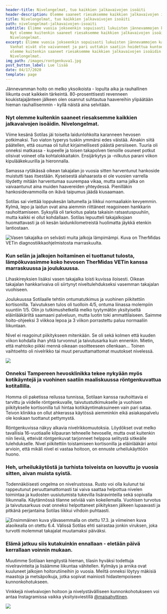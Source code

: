 ```yaml
---
header-title: Nivelongelmat, tuo kaikkien jalkavaivojen isoäiti
header-description: Olemme saaneet riesaksemme kaikkien jalkavaivojen isoäidin. Nivelongelmat.
title: Nivelongelmat, tuo kaikkien jalkavaivojen isoäiti
path: nivelongelmat-jalkavaivojen-isoaiti
subtitle: Elimme vuosia jokseenkin sopuisasti lukuisten jännevammojen kanssa.
  Nyt olemme kuitenkin saaneet riesaksemme kaikkien jalkavaivojen isoäidin.
  Nivelongelmat.
excerpt: Elimme vuosia jokseenkin sopuisasti lukuisten jännevammojen kanssa.
  Vanhat eivät ole vaivanneet ja pari uuttakin saatiin hoidettua kuntoon. Nyt
  olemme kuitenkin saaneet riesaksemme kaikkien jalkavaivojen isoäidin.
  Nivelongelmat.
img_path: /images/rontgenkuva1.jpg
post_button_label: Lue lisää
date: 04/17/2020
template: page
---
```

Jännevamman hoito on melko yksoikoista - lopulta aika ja rauhallinen liikunta ovat kaikkein tärkeintä. 80-prosenttisesti revenneen koukistajajänteen jälkeen olen osannut suhtautua haavereihin ylipäätään hieman rauhallisemmin - kyllä näistä aina selvitään.

### Nyt olemme kuitenkin saaneet riesaksemme kaikkien jalkavaivojen isoäidin. Nivelongelmat.

Viime kesänä Sotilas jäi toiselta laidunlohkolta karanneen hevosen potkimaksi. Tuo viaton typerys tuskin ymmärsi edes väistää. Ainakin siitä päätellen, että osumaa oli tullut kirjaimellisesti päästä persiiseen. Tuuria oli onneksi matkassa - kupeelle ja toisen takapolven tienoille osuneet potkut olisivat voineet olla kohtalokkaitakin. Ensijärkytys ja -nilkutus parani viikon kipulääkekuurilla ja hieronnalla.

Samassa rytäkässä oikean takajalan jo vuosia sitten harventunut hankoside muistutti taas itsestään. Kyseisestä alahaarasta ei ole vuosien varrella löydetty mitään harventumaa suurempaa vikaa, mutta sama jalka on vaivaantunut aina muiden haavereiden yhteydessä. Pienilläkin hankosidevammoilla on ikävä taipumus jäädä kiusaamaan.

Sotilas sai viettää loppukesän laitumella ja liikkui normaaliakin kevyemmin. Kylmä, lepo ja laidun ovat aina aiemmin riittäneet reagoineen hankkarin rauhoittamiseen. Syksyllä oli tarkoitus palata takaisin ratsastuspuuhiin, mutta kaikki ei ollut kohdallaan. Sotilas lepuutteli takajalkojaan huomattavasti ja oli kesän laidunkilometreistä huolimatta jäykkä etenkin lantiostaan.

![Vasen takajalka on selvästi muita jalkoja lämpimämpi. Kuva on TherMidas VETin diagnostiikkaohjelmistosta marraskuulta.](/images/kuva8-1000x536-2.jpg)

### Kun selän ja jalkojen hoitaminen ei tuottanut tulosta, lämpökuvasimme koko hevosen TherMidas VETin kanssa marraskuussa ja joulukuussa.

Lihaskireyksien lisäksi vasen takajalka loisti kuvissa iloisesti. Oikean takajalan hankkarivaiva oli siirtynyt niveltulehdukseksi vasemman takajalan vuohiseen.

Joulukuussa Sotilaalle tehtiin ontumatutkimus ja vuohinen piikitettiin kortisonilla. Taivutuksen tulos oli tuolloin 4/5, ontuma liinassa molempiin suuntiin 1/5. Olin jo tutkimushetkellä melko tyytymätön yksityiseltä eläinlääkäriltä saamaani palveluun, mutta luotin toki ammattilaiseen. Saimme hoito-ohjeeksi 3 viikkoa lepoa ja 3 viikon porrastettu paluu normaaliin liikuntaan.

Nivel ei reagoinut piikitykseen mitenkään. Se oli sekä kolmen että kuuden viikon kohdalla ihan yhtä turvonnut ja taivutusarka kuin ennenkin. Mietin, että mahtoiko piikki mennä oikeaan osoitteeseen ollenkaan… Toinen vaihtoehto oli nivelrikko tai muut peruuttamattomat muutokset nivelessä.

![](/images/rontgenkuva1.jpg)

### Onneksi Tampereen hevosklinikka tekee nykyään myös kotikäyntejä ja vuohinen saatiin maaliskuussa röntgenkuvattua kotitallilla.

Homma oli paketissa reilussa tunnissa, Sotilaan kanssa rauhoittavia ei tarvittu ja viidelle röntgenkuvalle, taivutustutkimukselle ja vuohisen piikitykselle kortisonilla tuli hintaa kotikäyntimaksuineen vain pari sataa. Teivon klinikka on ollut ahkerassa käytössä aiemminkin eikä asiakaspalvelu ole koskaan tuottanut pettymystä.

Röntgenkuvissa näkyy alkavia nivelrikkomuutoksia. Löydökset ovat melko tavallisia 16-vuotiaalle kilpauran tehneelle hevoselle, mutta ovat kuitenkin niin lieviä, etteivät röntgenkuvat tarjonneet helppoa selitystä sitkeälle tulehdukselle. Nivel piikitettiin toistamiseen kortisonilla ja eläinlääkäri antoi arvioin, että mikäli nivel ei vastaa hoitoon, on ennuste urheilukäyttöön huono.

### Heh, urheilukäytöstä ja turhista toiveista on luovuttu jo vuosia sitten, aivan muista syistä.

Todennäköisesti ongelma on nivelrustossa. Rusto voi olla kulunut tai rappeutunut peruuttamattomasti tai vaiva saattaa helpottua nivelen toimintaa ja kudosten uusiutumista tukevilla lisäravinteilla sekä sopivalla liikunnalla. Käytännössä tilanne selviää vain kokeilemalla. Vuohisen turvotus ja taivutusarkuus ovat onneksi helpottaneet piikityksen jälkeen lupaavasti ja pitkänä perjantaina Sotilas liikkui vihdoin puhtaasti.

![Ensimmäinen kuva ylävasemmalla on otettu 17.3. ja viimeinen kuva alaoikealla on otettu 6.4. Välissä Sotilas ehti sairastaa jonkin viruksen, joka turvotti molemmat takajalat muutamaksi päiväksi.](/images/sotilaan-jalat-4_2020.jpg)

### Elämä jatkuu siis kutakuinkin ennallaan - eletään päivä kerrallaan voinnin mukaan.

Muutimme Sotilaan kengitystä hieman, tilasin hyväksi todettuja nivelravinteita ja lisäämme liikuntaa vähitellen. Kylmäys ja arnika ovat kuuluneet jalkojen hoitorutiineihin jo vuosia. Meiltä onneksi löytyy mäkisiä maastoja ja metsäpolkuja, jotka sopivat mainiosti hidastempoiseen kunnonkohotukseen.

Vinkkejä nivelvaivojen hoitoon ja nivelystävälliseen kunnonkohotukseen voi antaa Instagramissa vaikka yksityisviestillä [@maisahyttinen](https://www.instagram.com/maisahyttinen/).

![](/images/sotilas-6.jpg)